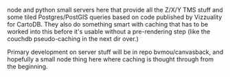 node and python small servers here that provide all the Z/X/Y
TMS stuff and some tiled Postgres/PostGIS queries based on 
code published by Vizzuality for CartoDB. They also do something 
smart with caching that has to be worked into this before it's usable 
without a pre-rendering step (like the couchdb pseudo-caching in the 
next dir over.)

Primary development on server stuff will be in repo bvmou/canvasback,
and hopefully a small node thing here where caching is thought
through from the beginning.
